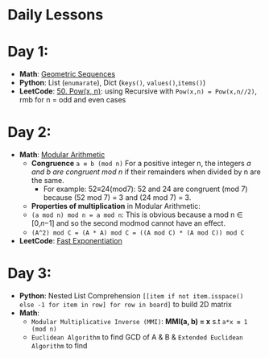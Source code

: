 # Daily Lessons

# Day 1: 
- **Math**: [Geometric Sequences](https://www.mathsisfun.com/algebra/sequences-sums-geometric.html)
- **Python**: List (`enumarate`), Dict (`keys()`, `values()`,`items()`)
- **LeetCode**: [50. Pow(x, n)](https://leetcode.com/problems/powx-n/): using Recursive with `Pow(x,n) = Pow(x,n//2)`, rmb for n = odd and even cases
# Day 2: 
- **Math**: [Modular Arithmetic](https://brilliant.org/wiki/modular-arithmetic/)
  - **Congruence** `a ≡ b (mod n)` For a positive integer n, the integers *a and b are congruent mod n* if their remainders when divided by n are the same.
    - For example: 52≡24(mod7): 52 and 24 are congruent (mod 7) because (52 mod 7) = 3 and (24 mod 7) = 3.
  - **Properties of multiplication** in Modular Arithmetic:
  - `(a mod n) mod n = a mod n`: This is obvious because a mod n ∈ [0,𝑛−1] and so the second modmod cannot have an effect.
  - `(A^2) mod C = (A * A) mod C = ((A mod C) * (A mod C)) mod C`
- **LeetCode**: [Fast Exponentiation](https://youtu.be/-3Lt-EwR_Hw)
# Day 3:
- **Python**: Nested List Comprehension `[[item if not item.isspace() else -1 for item in row] for row in board]` to build 2D matrix
- **Math**: 
  - `Modular Multiplicative Inverse (MMI)`: **MMI(a, b) = x** s.t `a*x ≡ 1 (mod n)`
  - `Euclidean Algorithm` to find GCD of A & B & `Extended Euclidean Algorithm` to find 
